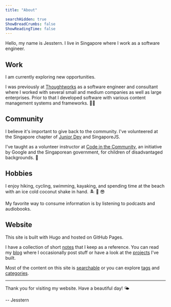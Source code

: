 ```yaml
---
title: "About"

searchHidden: true
ShowBreadCrumbs: false
ShowReadingTime: false
---
```


Hello, my name is Jesstern. I live in Singapore where I work as a software engineer. 

## Work

I am currently exploring new opportunities. 

I was previously at [Thoughtworks](https://www.thoughtworks.com/) as a software engineer and consultant where I worked with several small and medium companies as well as large enterprises. Prior to that I developed software with various content management systems and frameworks. 🧑‍💻

## Community

I believe it's important to give back to the community. I've volunteered at the Singapore chapter of [Junior Dev](https://juniordev.io/) and SingaporeJS. 

I've taught as a volunteer instructor at [Code in the Community](https://codeinthecommunity.com/), an initiative by Google and the Singaporean government, for children of disadvantaged backgrounds. 💞

## Hobbies

I enjoy hiking, cycling, swimming, kayaking, and spending time at the beach with an ice cold coconut shake in hand. 🏝 🥥 😎

My favorite way to consume information is by listening to podcasts and audiobooks. 

## Website

This site is built with Hugo and hosted on GitHub Pages. 

I have a collection of short [notes](/notes) that I keep as a reference. You can read my [blog](/blog) where I occasionally post stuff or have a look at the [projects](/projects) I've built.

Most of the content on this site is [searchable](/search) or you can explore [tags](/tags) and [categories](/categories).

---

Thank you for visiting my website. Have a beautiful day! 🌤

-- Jesstern
